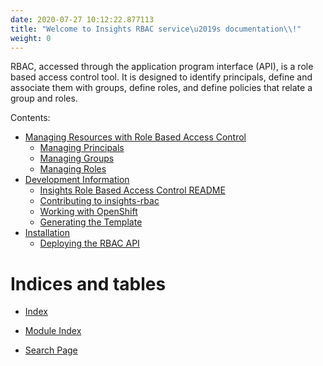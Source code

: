 ```yaml
---
date: 2020-07-27 10:12:22.877113
title: "Welcome to Insights RBAC service\u2019s documentation\\!"
weight: 0
---
```

<div id="welcome-to-insights-rbac-service-s-documentation" class="section">


RBAC, accessed through the application program interface (API), is a
role based access control tool. It is designed to identify principals,
define and associate them with groups, define roles, and define policies
that relate a group and roles.

<div class="toctree-wrapper compound">

<span class="caption-text"> Contents: </span>

  - [Managing Resources with Role Based Access Control](management/)
      - [Managing Principals](management/#managing-principals)
      - [Managing Groups](management/#managing-groups)
      - [Managing Roles](management/#managing-roles)
  - [Development Information](development/)
      - [Insights Role Based Access Control README](README/)
      - [Contributing to insights-rbac](CONTRIBUTING/)
      - [Working with OpenShift](openshift/)
      - [Generating the Template](openshift/#generating-the-template)
  - [Installation](install/)
      - [Deploying the RBAC API](install/#deploying-the-rbac-api)

</div>

</div>

<div id="indices-and-tables" class="section">

# Indices and tables

  - [<span class="std std-ref"> Index </span>](genindex/)

  - [<span class="std std-ref"> Module Index </span>](py-modindex/)

  - [<span class="std std-ref"> Search Page </span>](search/)

</div>